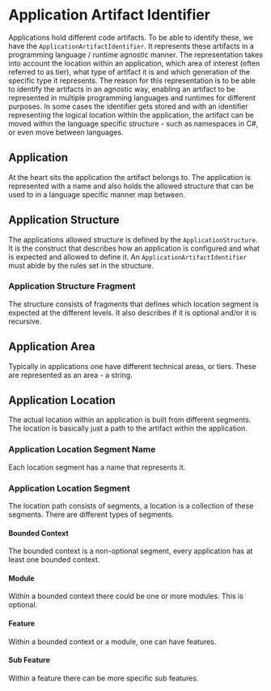 # Application Artifact Identifier

Applications hold different code artifacts. To be able to identify these, we have the `ApplicationArtifactIdentifier`.
It represents these artifacts in a programming language / runtime agnostic manner.
The representation takes into account the location within an application, which area of interest (often referred to as tier),
what type of artifact it is and which generation of the specific type it represents.
The reason for this representation is to be able to identify the artifacts in an agnostic way, enabling an artifact to be
represented in multiple programming languages and runtimes for different purposes. In some cases the identifier gets
stored and with an identifier representing the logical location within the application, the artifact can be moved within
the language specific structure - such as namespaces in C#, or even move between languages.

## Application

At the heart sits the application the artifact belongs to. The application is represented with a name and also holds the
allowed structure that can be used to in a language specific manner map between.

## Application Structure

The applications allowed structure is defined by the `ApplicationStructure`. It is the construct that describes how an application
is configured and what is expected and allowed to define it. An `ApplicationArtifactIdentifier` must abide by the rules set
in the structure.

### Application Structure Fragment

The structure consists of fragments that defines which location segment is expected at the different levels.
It also describes if it is optional and/or it is recursive.

## Application Area

Typically in applications one have different technical areas, or tiers. These are represented as an area - a string.

## Application Location

The actual location within an application is built from different segments. The location is basically just a path
to the artifact within the application.

### Application Location Segment Name

Each location segment has a name that represents it.

### Application Location Segment

The location path consists of segments, a location is a collection of these segments. There are different types of
segments.

#### Bounded Context

The bounded context is a non-optional segment, every application has at least one bounded context.

#### Module

Within a bounded context there could be one or more modules. This is optional.

#### Feature

Within a bounded context or a module, one can have features.

#### Sub Feature

Within a feature there can be more specific sub features.

